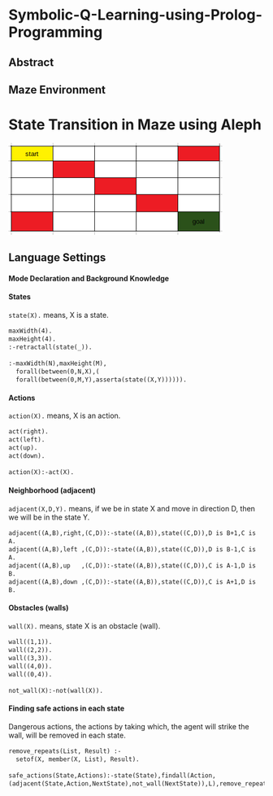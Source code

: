 # Symbolic-Q-Learning-using-Prolog-Programming

## Abstract


## Maze Environment


# State Transition in Maze using Aleph

![image](https://github.com/98210184/Symbolic-Reinforcement-Learning-Prolog-Programming/blob/main/maze5x5.png)

## Language Settings
#### Mode Declaration and Background Knowledge

#### States

`state(X).` means, X is a state.

```
maxWidth(4).
maxHeight(4).
:-retractall(state(_)).

:-maxWidth(N),maxHeight(M),
  forall(between(0,N,X),(
  forall(between(0,M,Y),asserta(state((X,Y)))))).
```

#### Actions

`action(X).` means, X is an action.
```
act(right).
act(left).
act(up).
act(down).

action(X):-act(X).
```

#### Neighborhood (adjacent)

`adjacent(X,D,Y).` means, if we be in state X and move in direction D, then we will be in the state Y.
```
adjacent((A,B),right,(C,D)):-state((A,B)),state((C,D)),D is B+1,C is A.
adjacent((A,B),left ,(C,D)):-state((A,B)),state((C,D)),D is B-1,C is A.
adjacent((A,B),up   ,(C,D)):-state((A,B)),state((C,D)),C is A-1,D is B.
adjacent((A,B),down ,(C,D)):-state((A,B)),state((C,D)),C is A+1,D is B.
```

#### Obstacles (walls)

`wall(X).` means, state X is an obstacle (wall).
```
wall((1,1)).
wall((2,2)).
wall((3,3)).
wall((4,0)).
wall((0,4)).

not_wall(X):-not(wall(X)).
```

#### Finding safe actions in each state

Dangerous actions, the actions by taking which, the agent will strike the wall, will be removed in each state.
```
remove_repeats(List, Result) :-
  setof(X, member(X, List), Result).
  
safe_actions(State,Actions):-state(State),findall(Action,(adjacent(State,Action,NextState),not_wall(NextState)),L),remove_repeats(L,Actions).
```
